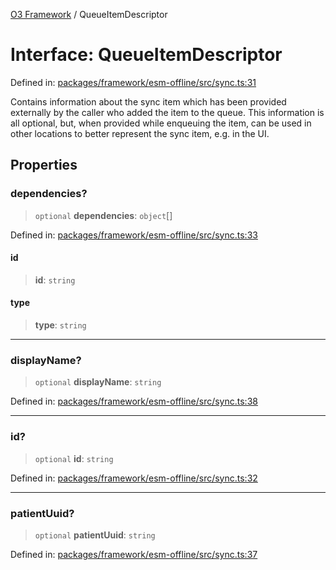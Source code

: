 [O3 Framework](../API.md) / QueueItemDescriptor

# Interface: QueueItemDescriptor

Defined in: [packages/framework/esm-offline/src/sync.ts:31](https://github.com/openmrs/openmrs-esm-core/blob/85cde3ce59cd3d29230c98040a3f53525e808725/packages/framework/esm-offline/src/sync.ts#L31)

Contains information about the sync item which has been provided externally by the caller
who added the item to the queue.
This information is all optional, but, when provided while enqueuing the item, can be used in other
locations to better represent the sync item, e.g. in the UI.

## Properties

### dependencies?

> `optional` **dependencies**: `object`[]

Defined in: [packages/framework/esm-offline/src/sync.ts:33](https://github.com/openmrs/openmrs-esm-core/blob/85cde3ce59cd3d29230c98040a3f53525e808725/packages/framework/esm-offline/src/sync.ts#L33)

#### id

> **id**: `string`

#### type

> **type**: `string`

***

### displayName?

> `optional` **displayName**: `string`

Defined in: [packages/framework/esm-offline/src/sync.ts:38](https://github.com/openmrs/openmrs-esm-core/blob/85cde3ce59cd3d29230c98040a3f53525e808725/packages/framework/esm-offline/src/sync.ts#L38)

***

### id?

> `optional` **id**: `string`

Defined in: [packages/framework/esm-offline/src/sync.ts:32](https://github.com/openmrs/openmrs-esm-core/blob/85cde3ce59cd3d29230c98040a3f53525e808725/packages/framework/esm-offline/src/sync.ts#L32)

***

### patientUuid?

> `optional` **patientUuid**: `string`

Defined in: [packages/framework/esm-offline/src/sync.ts:37](https://github.com/openmrs/openmrs-esm-core/blob/85cde3ce59cd3d29230c98040a3f53525e808725/packages/framework/esm-offline/src/sync.ts#L37)
